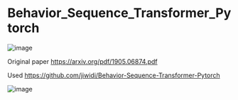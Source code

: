 # Behavior_Sequence_Transformer_Pytorch

![image](https://user-images.githubusercontent.com/34160094/151710172-4b80e938-71f2-4101-8cd3-8b2b2f5d48cb.png)

Original paper https://arxiv.org/pdf/1905.06874.pdf

Used https://github.com/jiwidi/Behavior-Sequence-Transformer-Pytorch

![image](https://user-images.githubusercontent.com/34160094/151857546-131325f8-4cf7-49a4-a8fd-476ed78812e4.png)

